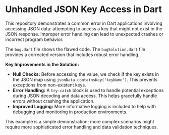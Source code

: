 # Unhandled JSON Key Access in Dart

This repository demonstrates a common error in Dart applications involving accessing JSON data: attempting to access a key that might not exist in the JSON response.  Improper error handling can lead to unexpected crashes or incorrect program behavior.

The `bug.dart` file shows the flawed code.  The `bugSolution.dart` file provides a corrected version that includes robust error handling.

**Key Improvements in the Solution:**

* **Null Checks:** Before accessing the value, we check if the key exists in the JSON map using `jsonData.containsKey('keyName')`.  This prevents exceptions from non-existent keys.
* **Error Handling:** A `try-catch` block is used to handle potential exceptions during JSON decoding and data access.  This helps gracefully handle errors without crashing the application.
* **Improved Logging:** More informative logging is included to help with debugging and monitoring in production environments.

This example is a simple demonstration; more complex scenarios might require more sophisticated error handling and data validation techniques.